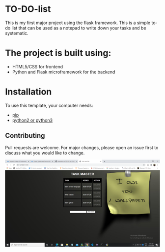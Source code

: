 # TO-DO-list
This is my first major project using the flask framework.
This is a simple to-do list that can be used as a notepad to write down your tasks and be systematic.

# The project is built using:
- HTML5/CSS for frontend
- Python and Flask microframework for the backend


# Installation
To use this template, your computer needs:
- [pip](https://pip.pypa.io/en/stable/)
- [python2 or python3](https://www.python.org/downloads/)


## Contributing
Pull requests are welcome. For major changes, please open an issue first to discuss what you would like to change.

![Alt text](https://github.com/sreevishnu-ux/TO-DO-list/blob/master/screenshots/Screenshot%20(148).png "Optional title")






